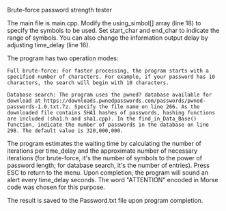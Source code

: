 Brute-force password strength tester

The main file is main.cpp. Modify the using_simbol[] array (line 18) to specify the symbols to be used. Set start_char and end_char to indicate the range of symbols. You can also change the information output delay by adjusting time_delay (line 16).

The program has two operation modes:

    Full brute-force: For faster processing, the program starts with a specified number of characters. For example, if your password has 10 characters, the search will begin with 10 characters.

    Database search: The program uses the pwned? database available for download at https://downloads.pwnedpasswords.com/passwords/pwned-passwords-1.0.txt.7z. Specify the file name on line 266. As the downloaded file contains SHA1 hashes of passwords, hashing functions are included (sha1.h and sha1.cpp). In the find_in_Data_Base() function, indicate the number of passwords in the database on line 298. The default value is 320,000,000.

The program estimates the waiting time by calculating the number of iterations per time_delay and the approximate number of necessary iterations (for brute-force, it's the number of symbols to the power of password length; for database search, it's the number of entries). Press ESC to return to the menu. Upon completion, the program will sound an alert every time_delay seconds. The word "ATTENTION" encoded in Morse code was chosen for this purpose.

The result is saved to the Password.txt file upon program completion.
